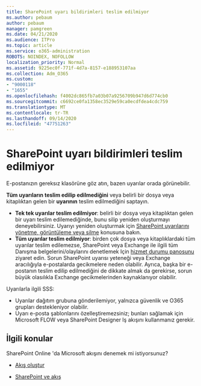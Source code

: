 ```yaml
---
title: SharePoint uyarı bildirimleri teslim edilmiyor
ms.author: pebaum
author: pebaum
manager: pamgreen
ms.date: 04/21/2020
ms.audience: ITPro
ms.topic: article
ms.service: o365-administration
ROBOTS: NOINDEX, NOFOLLOW
localization_priority: Normal
ms.assetid: 9225ec0f-771f-4d7a-8157-e188953107aa
ms.collection: Adm_O365
ms.custom:
- "9000118"
- "1655"
ms.openlocfilehash: f4002dc865fb7a03b07a9256709b947d6d774cb0
ms.sourcegitcommit: c6692ce0fa1358ec3529e59ca0ecdfdea4cdc759
ms.translationtype: MT
ms.contentlocale: tr-TR
ms.lasthandoff: 09/14/2020
ms.locfileid: "47751263"
---
```

# <a name="sharepoint-alert-notifications-not-delivered"></a>SharePoint uyarı bildirimleri teslim edilmiyor

E-postanızın gereksız klasörüne göz atın, bazen uyarılar orada görünebilir.

**Tüm uyarıların teslim edilip edilmediğini** veya belirli bir dosya veya kitaplıktan gelen bir **uyarının** teslim edilmediğini saptayın.

- **Tek tek uyarılar teslim edilmiyor**: belirli bir dosya veya kitaplıktan gelen bir uyarı teslim edilemediğinde, bunu silip yeniden oluşturmayı deneyebilirsiniz. Uyarıyı yeniden oluşturmak için [SharePoint uyarılarını yönetme, görüntüleme veya silme](https://support.office.com/article/manage-view-or-delete-sharepoint-alerts-99dfb19c-9a90-4a8c-aba1-aa8c8afb0de2) konusuna bakın.
- **Tüm uyarılar teslim edilmiyor**: birden çok dosya veya kitaplıklardaki tüm uyarılar teslim edilemezse, SharePoint veya Exchange ile ilgili tüm Danışma belgelerini/olaylarını denetlemek Için [hizmet durumu panosunu](https://admin.microsoft.com/AdminPortal/Home#/servicehealth) ziyaret edin. Sorun SharePoint uyarısı yeteneği veya Exchange aracılığıyla e-postalarda gecikmelere neden olabilir. Ayrıca, başka bir e-postanın teslim edilip edilmediğini de dikkate almak da gerekirse, sorun büyük olasılıkla Exchange gecikmelerinden kaynaklanıyor olabilir.

Uyarılarla ilgili SSS:

- Uyarılar dağıtım grubuna gönderilemiyor, yalnızca güvenlik ve O365 grupları destekleniyor olabilir.
- Uyarı e-posta şablonlarını özelleştiremezsiniz; bunları sağlamak için Microsoft FLOW veya SharePoint Designer Iş akışını kullanmanız gerekir.

## <a name="related-topics"></a>İlgili konular

SharePoint Online 'da Microsoft akışını denemek mi istiyorsunuz?

- [Akış oluştur](https://support.office.com/article/a9c3e03b-0654-46af-a254-20252e580d01)

- [SharePoint ve akış](https://flow.microsoft.com//blog/sharepoint-and-flow/)

